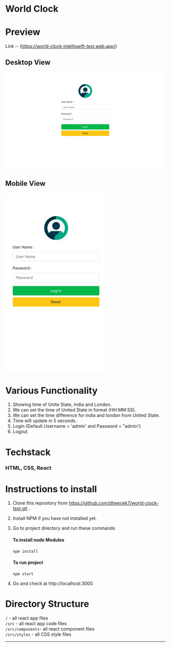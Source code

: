 # World Clock

# Preview

Link :- (https://world-clock-intelliswift-test.web.app/)

## Desktop View

![preview image](./assets/images/preview_desktop_view.gif)

## Mobile View

![preview image](./assets/images/preview_mobile_view.gif)

# Various Functionality

1. Showing time of Unite State, India and London.
2. We can set the time of United State in format (HH:MM:SS).
3. We can set the time difference for india and london from United State.
4. Time will update in 5 seconds.
5. Login (Default Username = 'admin' and Password = "admin')
6. Logout

# Techstack

### HTML, CSS, React

# Instructions to install

1. Clone this repository from https://github.com/dheerajk7/world-clock-test.git .
2. Install NPM if you have not installed yet.
3. Go to project directory and run these commands

   #### To install node Modules

   ```
   npm install
   ```

   #### To run project

   ```
   npm start
   ```

4. Go and check at http://localhost:3000

# Directory Structure

`/` - all react app files <br>
`/src` - all react app code files <br>
`/src/components`- all react component files <br>
`/src/styles` - all CSS style files <br>

---
